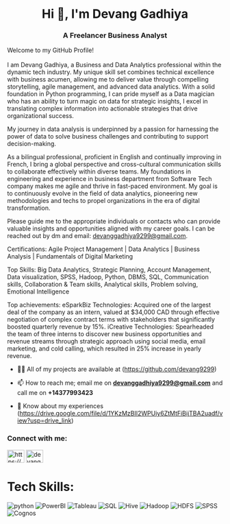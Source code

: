 <h1 align="center">Hi 👋, I'm Devang Gadhiya</h1>
<h3 align="center">A Freelancer Business Analyst</h3>

<p>Welcome to my GitHub Profile!<br><br>I am Devang Gadhiya, a Business and Data Analytics professional within the dynamic tech industry. My unique skill set combines technical excellence with business acumen, allowing me to deliver value through compelling storytelling, agile management, and advanced data analytics. With a solid foundation in Python programming, I can pride myself as a Data magician who has an ability to turn magic on data for strategic insights, I excel in translating complex information into actionable strategies that drive organizational success. 

My journey in data analysis is underpinned by a passion for harnessing the power of data to solve business challenges and contributing to support decision-making. 

As a bilingual professional, proficient in English and continually improving in French, I bring a global perspective and cross-cultural communication skills to collaborate effectively within diverse teams. My foundations in engineering and experience in business department from Software Tech company makes me agile and thrive in fast-paced environment. My goal is to continuously evolve in the field of data analytics, pioneering new methodologies and techs to propel organizations in the era of digital transformation.

Please guide me to the appropriate individuals or contacts who can provide valuable insights and opportunities aligned with my career goals. I can be reached out by dm and email: devanggadhiya9299@gmail.com.

Certifications: Agile Project Management | Data Analytics | Business Analysis | Fundamentals of Digital Marketing

Top Skills: Big Data Analytics, Strategic Planning, Account Management, Data visualization, SPSS, Hadoop, Python, DBMS, SQL, Communication skills, Collaboration & Team skills, Analytical skills, Problem solving, Emotional Intelligence

Top achievements: 
eSparkBiz Technologies: Acquired one of the largest deal of the company as an intern, valued at $34,000 CAD through effective negotiation of complex contract terms with stakeholders that significantly boosted quarterly revenue by 15%.
iCreative Technologies: Spearheaded the team of three interns to discover new business opportunities and revenue streams through strategic approach using social media, email marketing, and cold calling, which resulted in 25% increase in yearly revenue.</p>

- 👨‍💻 All of my projects are available at (https://github.com/devang9299)

- 📫 How to reach me; email me on **devanggadhiya9299@gmail.com** and call me on **+14377993423**

- 📄 Know about my experiences (https://drive.google.com/file/d/1YKzMzBII2WPUiy6ZtMtFiBijTBA2uadf/view?usp=drive_link)

<h3 align="left">Connect with me:</h3>
<p align="left">
<a href="https://linkedin.com/in/https://www.linkedin.com/in/devanggadhiyaanalyst/" target="blank"><img align="center" src="https://raw.githubusercontent.com/rahuldkjain/github-profile-readme-generator/master/src/images/icons/Social/linked-in-alt.svg" alt="https://www.linkedin.com/in/devanggadhiyaanalyst/" height="30" width="40" /></a>
<a href="https://instagram.com/devang.gadhiya" target="blank"><img align="center" src="https://raw.githubusercontent.com/rahuldkjain/github-profile-readme-generator/master/src/images/icons/Social/instagram.svg" alt="devang.gadhiya" height="30" width="40" /></a>
</p>

# Tech Skills:
![python](https://img.shields.io/badge/python-grey?style=for-the-badge&logo=python) ![PowerBI](https://img.shields.io/badge/PowerBI-green?style=for-the-badge&logo=PowerBI) ![Tableau](https://img.shields.io/badge/Tableau-pink?style=for-the-badge&logo=Tableau) ![SQL](https://img.shields.io/badge/SQL-magenta?style=for-the-badge&logo=magenta) ![Hive](https://img.shields.io/badge/Hive-white?style=for-the-badge&logo=Hive) ![Hadoop](https://img.shields.io/badge/Hadoop-blue?style=for-the-badge&logo=Hadoop) ![HDFS](https://img.shields.io/badge/HDFS-green?style=for-the-badge&logo=HDFS) ![SPSS](https://img.shields.io/badge/SPSS-red?style=for-the-badge&logo=SPSS) ![Cognos](https://img.shields.io/badge/Cognos-maroon?style=for-the-badge&logo=Cognos)
